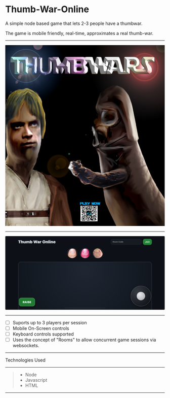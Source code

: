 # Thumb-War-Online
A simple node based game that lets 2-3 people have a thumbwar. 

The game is mobile friendly, real-time, approximates a real thumb-war.

---

![Thumbwar-Online](thumbwar-ONLINE.png)

----

![Thumbwar-Online Mobile](thumbwar-mobile.jpg)

----

* [ ] Suports up to 3 players per session 
* [ ] Mobile On-Screen controls 
* [ ] Keyboard controls supported
* [ ] Uses the concept of "Rooms" to allow concurrent game sessions via websockets.

----

Technologies Used

----

> * Node
> * Javascript
> * HTML

----
